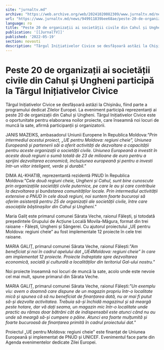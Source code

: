 ```yaml
---
site: "jurnaltv.md"
archive: "https://web.archive.org/web/20241020082309/www.jurnaltv.md/news/949911839bee68ae/peste-20-de-organizatii-ai-societatii-civile-din-cahul-si-ungheni-participa-la-targul-initiativelor-civice.html"
url: "https://www.jurnaltv.md/news/949911839bee68ae/peste-20-de-organizatii-ai-societatii-civile-din-cahul-si-ungheni-participa-la-targul-initiativelor-civice.html"
language: ro
title: "Peste 20 de organizații ai societății civile din Cahul și Ungheni participă la Târgul Inițiativelor Civice"
publication: '[[JurnalTV]]'
published: '2022-05-19'
section: novosti
description: "Târgul Inițiativelor Civice se desfășoară astăzi la Chișinău, fiind parte a programului dedicat Zilelor Europei. La eveniment participă reprezentanți ai peste 20 de organizații din Cahul și Ungheni. Târgul Inițiativelor Civice este o oportunitate pentru elaborarea noilor proiecte, care înseamnă noi locuri de muncă la sate, afirmă participanții și organizatorii."
---
```


# Peste 20 de organizații ai societății civile din Cahul și Ungheni participă la Târgul Inițiativelor Civice

Târgul Inițiativelor Civice se desfășoară astăzi la Chișinău, fiind parte a programului dedicat Zilelor Europei. La eveniment participă reprezentanți ai peste 20 de organizații din Cahul și Ungheni. Târgul Inițiativelor Civice este o oportunitate pentru elaborarea noilor proiecte, care înseamnă noi locuri de muncă la sate, afirmă participanții și organizatorii.

JANIS MAZEIKS, ambasadorul Uniunii Europene în Republica Moldova:*"Prin intermediul acestui proiect, „UE pentru Moldova: regiuni cheie”,  Uniunea Europeană și partenerii săi a oferit activități de dezvoltare a  capacității pentru aceste organizații a societății civile. Uniunea Europeană a investit în aceste două regiuni o sumă totală de 23  de milioane de euro pentru a sprijini dezvoltarea economică, incluziunea  europeană și pentru a investi într-un viitor inteligent, verde și  durabil."*

DIMA AL-KHATIB, reprezentantă rezidentă PNUD în Republica Moldova:*"Cele două regiuni cheie, Ungheni și Cahul, sunt bine cunoscute prin  organizațiile societății civile puternice, pe care le au și care  contribuie la dezvoltarea și bunăstarea comunităților locale. 
Prin intermediul activității extensive a PNUD în cele două regiuni, noi  suntem foarte bucuroși să oferim asistență pentru 25 de organizații ale  societății civile, între care asociațiile băștinașilor din Cahul și  Ungheni."*

Maria Galiț este primarul comunei Sărata Veche, raionul Fălești,  și totodată președintele Grupului de Acțiune Locală Movila-Măgura,  format din trei raioane - Fălești, Ungheni și Sângerei. Cu ajutorul  proiectului „UE pentru Moldova: regiuni cheie” au fost implementate 12  proiecte în cele trei raioane.

MARIA GALIȚ, primarul comunei Sărata Veche, raionul Fălești:*"Am beneficiat și noi în cadrul apelului dat „UE4Moldova: regiuni cheie”  în care am implementat 12 proiecte. Proiecte îndreptate spre dezvoltarea  economică, socială și culturală a localităților din teritoriul Gal-ului  nostru."*

Noi proiecte înseamnă noi locuri de muncă la sate, acolo unde este nevoie cel mai mult, spune primarul din Sărata Veche.

MARIA GALIȚ, primarul comunei Sărata Veche, raionul Fălești:*"Un exemplu viu: avem o doamnă care dispune de un magazin propriu într-o  localitate mică și spunea că să nu beneficiat de finanțarea dată, nu ar  mai fi putut să-și dezvolte activitatea. Trebuia să-și închidă magazinul  și să meargă peste hotare, dar vă dați seama, un magazin mic într-o  localitate unde practic au rămas doar bătrâni cât de indispensabil este  atunci când nu au unde să meargă să-și cumpere o pâine. Atunci era  foarte mulțumită și foarte bucuroasă de finanțarea primită în cadrul  proiectului dat."*

Proiectul „UE pentru Moldova: regiuni cheie” este finanțat de  Uniunea Europeană și implementat de PNUD și UNICEF. Evenimentul face  parte din Agenda evenimentelor dedicate Zilei Europei.